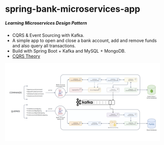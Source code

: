 # spring-bank-microservices-app

##### Learning Microservices Design Pattern

- CQRS & Event Sourcing with Kafka.
- A simple app to open and close a bank account, add and remove funds and also query all transactions.
- Build with Spring Boot + Kafka and MySQL + MongoDB.
- [CQRS Theory](resources/Theory.md)

<img src = "resources/ProjectOverview.png" alt = "Project Overview" width = "600" title = "Types of IO"/>